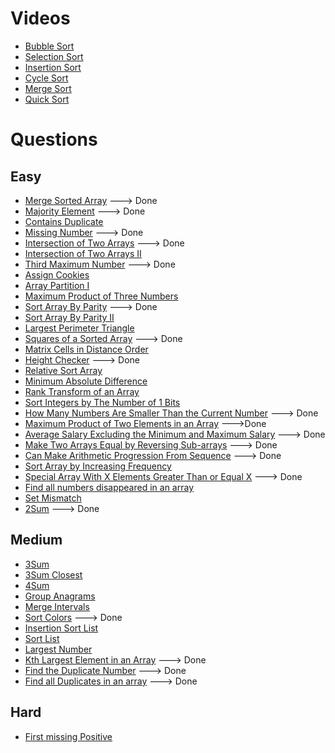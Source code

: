 # Videos
- [Bubble Sort](https://youtu.be/F5MZyqRp_IM)
- [Selection Sort](https://youtu.be/Nd4SCCIHFWk)
- [Insertion Sort](https://youtu.be/By_5-RRqVeE)
- [Cycle Sort](https://www.youtube.com/watch?v=JfinxytTYFQ&list=RDCMUCBGOUQHNNtNGcGzVq5rIXjw&start_radio=1&rv=JfinxytTYFQ&t=2)
- [Merge Sort](https://youtu.be/iKGAgWdgoRk)
- [Quick Sort](https://youtu.be/Z8svOqamag8)

# Questions

## Easy
- [Merge Sorted Array](https://leetcode.com/problems/merge-sorted-array/) ---> Done
- [Majority Element](https://leetcode.com/problems/majority-element/) ---> Done
- [Contains Duplicate](https://leetcode.com/problems/contains-duplicate/)
- [Missing Number](https://leetcode.com/problems/missing-number/) ---> Done
- [Intersection of Two Arrays](https://leetcode.com/problems/intersection-of-two-arrays/) ---> Done
- [Intersection of Two Arrays II](https://leetcode.com/problems/intersection-of-two-arrays-ii/)
- [Third Maximum Number](https://leetcode.com/problems/third-maximum-number/) ---> Done
- [Assign Cookies](https://leetcode.com/problems/assign-cookies/)
- [Array Partition I](https://leetcode.com/problems/array-partition-i/)
- [Maximum Product of Three Numbers](https://leetcode.com/problems/maximum-product-of-three-numbers/)
- [Sort Array By Parity](https://leetcode.com/problems/sort-array-by-parity/) ---> Done
- [Sort Array By Parity II](https://leetcode.com/problems/sort-array-by-parity-ii/)
- [Largest Perimeter Triangle](https://leetcode.com/problems/largest-perimeter-triangle/)
- [Squares of a Sorted Array](https://leetcode.com/problems/squares-of-a-sorted-array/) ---> Done
- [Matrix Cells in Distance Order](https://leetcode.com/problems/matrix-cells-in-distance-order/)
- [Height Checker](https://leetcode.com/problems/height-checker/) ---> Done
- [Relative Sort Array](https://leetcode.com/problems/relative-sort-array/)
- [Minimum Absolute Difference](https://leetcode.com/problems/minimum-absolute-difference/)
- [Rank Transform of an Array](https://leetcode.com/problems/rank-transform-of-an-array/)
- [Sort Integers by The Number of 1 Bits](https://leetcode.com/problems/sort-integers-by-the-number-of-1-bits/)
- [How Many Numbers Are Smaller Than the Current Number](https://leetcode.com/problems/how-many-numbers-are-smaller-than-the-current-number/) ---> Done
- [Maximum Product of Two Elements in an Array](https://leetcode.com/problems/maximum-product-of-two-elements-in-an-array/) --->Done
- [Average Salary Excluding the Minimum and Maximum Salary](https://leetcode.com/problems/average-salary-excluding-the-minimum-and-maximum-salary/) ---> Done
- [Make Two Arrays Equal by Reversing Sub-arrays](https://leetcode.com/problems/make-two-arrays-equal-by-reversing-sub-arrays/) ---> Done
- [Can Make Arithmetic Progression From Sequence](https://leetcode.com/problems/can-make-arithmetic-progression-from-sequence/) ---> Done
- [Sort Array by Increasing Frequency](https://leetcode.com/problems/sort-array-by-increasing-frequency/)
- [Special Array With X Elements Greater Than or Equal X](https://leetcode.com/problems/special-array-with-x-elements-greater-than-or-equal-x/) ---> Done
- [Find all numbers disappeared in an array](https://leetcode.com/problems/find-all-numbers-disappeared-in-an-array/)
- [Set Mismatch](https://leetcode.com/problems/set-mismatch/)
- [2Sum](https://leetcode.com/problems/two-sum/) ---> Done 

## Medium
- [3Sum](https://leetcode.com/problems/3sum/)
- [3Sum Closest](https://leetcode.com/problems/3sum-closest/)
- [4Sum](https://leetcode.com/problems/4sum/)
- [Group Anagrams](https://leetcode.com/problems/group-anagrams/)
- [Merge Intervals](https://leetcode.com/problems/merge-intervals/)
- [Sort Colors](https://leetcode.com/problems/sort-colors/) ---> Done
- [Insertion Sort List](https://leetcode.com/problems/insertion-sort-list/)
- [Sort List](https://leetcode.com/problems/sort-list/)
- [Largest Number](https://leetcode.com/problems/largest-number/)
- [Kth Largest Element in an Array](https://leetcode.com/problems/kth-largest-element-in-an-array/) ---> Done
- [Find the Duplicate Number](https://leetcode.com/problems/find-the-duplicate-number/) ---> Done
- [Find all Duplicates in an array](https://leetcode.com/problems/find-all-duplicates-in-an-array/) ---> Done

## Hard
- [First missing Positive](https://leetcode.com/problems/first-missing-positive/)
